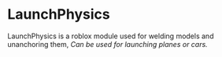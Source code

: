 # LaunchPhysics

LaunchPhysics is a roblox module used for welding models and unanchoring them,
*Can be used for launching planes or cars.*
